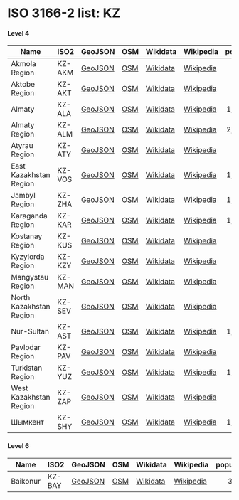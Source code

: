 # ISO 3166-2 list: KZ


#### Level 4
Name | ISO2 | GeoJSON | OSM | Wikidata | Wikipedia | population 
--- | --- | --- | --- | --- | --- | --: 
Akmola Region | KZ-AKM | [GeoJSON](../../export/geojson/q8/iso2/KZ/KZ-AKM.geojson) | [OSM](https://www.openstreetmap.org/relation/215743) | [Wikidata](https://www.wikidata.org/wiki/Q485056) | [Wikipedia](http://en.wikipedia.org/wiki/ru%3A%D0%90%D0%BA%D0%BC%D0%BE%D0%BB%D0%B8%D0%BD%D1%81%D0%BA%D0%B0%D1%8F%20%D0%BE%D0%B1%D0%BB%D0%B0%D1%81%D1%82%D1%8C) | 733,113
Aktobe Region | KZ-AKT | [GeoJSON](../../export/geojson/q8/iso2/KZ/KZ-AKT.geojson) | [OSM](https://www.openstreetmap.org/relation/215683) | [Wikidata](https://www.wikidata.org/wiki/Q485437) | [Wikipedia](http://en.wikipedia.org/wiki/ru%3A%D0%90%D0%BA%D1%82%D1%8E%D0%B1%D0%B8%D0%BD%D1%81%D0%BA%D0%B0%D1%8F%20%D0%BE%D0%B1%D0%BB%D0%B0%D1%81%D1%82%D1%8C) | 797,036
Almaty | KZ-ALA | [GeoJSON](../../export/geojson/q8/iso2/KZ/KZ-ALA.geojson) | [OSM](https://www.openstreetmap.org/relation/2465058) | [Wikidata](https://www.wikidata.org/wiki/Q35493) | [Wikipedia](http://en.wikipedia.org/wiki/ru%3A%D0%90%D0%BB%D0%BC%D0%B0-%D0%90%D1%82%D0%B0) | 1,806,833
Almaty Region | KZ-ALM | [GeoJSON](../../export/geojson/q8/iso2/KZ/KZ-ALM.geojson) | [OSM](https://www.openstreetmap.org/relation/215718) | [Wikidata](https://www.wikidata.org/wiki/Q186466) | [Wikipedia](http://en.wikipedia.org/wiki/ru%3A%D0%90%D0%BB%D0%BC%D0%B0%D1%82%D0%B8%D0%BD%D1%81%D0%BA%D0%B0%D1%8F%20%D0%BE%D0%B1%D0%BB%D0%B0%D1%81%D1%82%D1%8C) | 2,038,934
Atyrau Region | KZ-ATY | [GeoJSON](../../export/geojson/q8/iso2/KZ/KZ-ATY.geojson) | [OSM](https://www.openstreetmap.org/relation/214834) | [Wikidata](https://www.wikidata.org/wiki/Q427658) | [Wikipedia](http://en.wikipedia.org/wiki/ru%3A%D0%90%D1%82%D1%8B%D1%80%D0%B0%D1%83%D1%81%D0%BA%D0%B0%D1%8F%20%D0%BE%D0%B1%D0%BB%D0%B0%D1%81%D1%82%D1%8C) | 556,388
East Kazakhstan Region | KZ-VOS | [GeoJSON](../../export/geojson/q8/iso2/KZ/KZ-VOS.geojson) | [OSM](https://www.openstreetmap.org/relation/215699) | [Wikidata](https://www.wikidata.org/wiki/Q36156) | [Wikipedia](http://en.wikipedia.org/wiki/ru%3A%D0%92%D0%BE%D1%81%D1%82%D0%BE%D1%87%D0%BD%D0%BE-%D0%9A%D0%B0%D0%B7%D0%B0%D1%85%D1%81%D1%82%D0%B0%D0%BD%D1%81%D0%BA%D0%B0%D1%8F%20%D0%BE%D0%B1%D0%BB%D0%B0%D1%81%D1%82%D1%8C) | 1,393,932
Jambyl Region | KZ-ZHA | [GeoJSON](../../export/geojson/q8/iso2/KZ/KZ-ZHA.geojson) | [OSM](https://www.openstreetmap.org/relation/215722) | [Wikidata](https://www.wikidata.org/wiki/Q486657) | [Wikipedia](http://en.wikipedia.org/wiki/ru%3A%D0%96%D0%B0%D0%BC%D0%B1%D1%8B%D0%BB%D1%81%D0%BA%D0%B0%D1%8F%20%D0%BE%D0%B1%D0%BB%D0%B0%D1%81%D1%82%D1%8C) | 1,071,645
Karaganda Region | KZ-KAR | [GeoJSON](../../export/geojson/q8/iso2/KZ/KZ-KAR.geojson) | [OSM](https://www.openstreetmap.org/relation/215776) | [Wikidata](https://www.wikidata.org/wiki/Q485429) | [Wikipedia](http://en.wikipedia.org/wiki/ru%3A%D0%9A%D0%B0%D1%80%D0%B0%D0%B3%D0%B0%D0%BD%D0%B4%D0%B8%D0%BD%D1%81%D0%BA%D0%B0%D1%8F%20%D0%BE%D0%B1%D0%BB%D0%B0%D1%81%D1%82%D1%8C) | 1,363,638
Kostanay Region | KZ-KUS | [GeoJSON](../../export/geojson/q8/iso2/KZ/KZ-KUS.geojson) | [OSM](https://www.openstreetmap.org/relation/1288730) | [Wikidata](https://www.wikidata.org/wiki/Q485605) | [Wikipedia](http://en.wikipedia.org/wiki/ru%3A%D0%9A%D0%BE%D1%81%D1%82%D0%B0%D0%BD%D0%B0%D0%B9%D1%81%D0%BA%D0%B0%D1%8F%20%D0%BE%D0%B1%D0%BB%D0%B0%D1%81%D1%82%D1%8C) | 880,227
Kyzylorda Region | KZ-KZY | [GeoJSON](../../export/geojson/q8/iso2/KZ/KZ-KZY.geojson) | [OSM](https://www.openstreetmap.org/relation/215727) | [Wikidata](https://www.wikidata.org/wiki/Q485322) | [Wikipedia](http://en.wikipedia.org/wiki/ru%3A%D0%9A%D1%8B%D0%B7%D1%8B%D0%BB%D0%BE%D1%80%D0%B4%D0%B8%D0%BD%D1%81%D0%BA%D0%B0%D1%8F%20%D0%BE%D0%B1%D0%BB%D0%B0%D1%81%D1%82%D1%8C) | 727,990
Mangystau Region | KZ-MAN | [GeoJSON](../../export/geojson/q8/iso2/KZ/KZ-MAN.geojson) | [OSM](https://www.openstreetmap.org/relation/215686) | [Wikidata](https://www.wikidata.org/wiki/Q238931) | [Wikipedia](http://en.wikipedia.org/wiki/ru%3A%D0%9C%D0%B0%D0%BD%D0%B3%D0%B8%D1%81%D1%82%D0%B0%D1%83%D1%81%D0%BA%D0%B0%D1%8F%20%D0%BE%D0%B1%D0%BB%D0%B0%D1%81%D1%82%D1%8C) | 596,706
North Kazakhstan Region | KZ-SEV | [GeoJSON](../../export/geojson/q8/iso2/KZ/KZ-SEV.geojson) | [OSM](https://www.openstreetmap.org/relation/215760) | [Wikidata](https://www.wikidata.org/wiki/Q485088) | [Wikipedia](http://en.wikipedia.org/wiki/ru%3A%D0%A1%D0%B5%D0%B2%D0%B5%D1%80%D0%BE-%D0%9A%D0%B0%D0%B7%D0%B0%D1%85%D1%81%D1%82%D0%B0%D0%BD%D1%81%D0%BA%D0%B0%D1%8F%20%D0%BE%D0%B1%D0%BB%D0%B0%D1%81%D1%82%D1%8C) | 579,403
Nur-Sultan | KZ-AST | [GeoJSON](../../export/geojson/q8/iso2/KZ/KZ-AST.geojson) | [OSM](https://www.openstreetmap.org/relation/3087155) | [Wikidata](https://www.wikidata.org/wiki/Q1520) | [Wikipedia](http://en.wikipedia.org/wiki/ru%3A%D0%90%D1%81%D1%82%D0%B0%D0%BD%D0%B0) | 1,078,362
Pavlodar Region | KZ-PAV | [GeoJSON](../../export/geojson/q8/iso2/KZ/KZ-PAV.geojson) | [OSM](https://www.openstreetmap.org/relation/215772) | [Wikidata](https://www.wikidata.org/wiki/Q486144) | [Wikipedia](http://en.wikipedia.org/wiki/ru%3A%D0%9F%D0%B0%D0%B2%D0%BB%D0%BE%D0%B4%D0%B0%D1%80%D1%81%D0%BA%D0%B0%D1%8F%20%D0%BE%D0%B1%D0%BB%D0%B0%D1%81%D1%82%D1%8C) | 
Turkistan Region | KZ-YUZ | [GeoJSON](../../export/geojson/q8/iso2/KZ/KZ-YUZ.geojson) | [OSM](https://www.openstreetmap.org/relation/215739) | [Wikidata](https://www.wikidata.org/wiki/Q815330) | [Wikipedia](http://en.wikipedia.org/wiki/ru%3A%D0%A2%D1%83%D1%80%D0%BA%D0%B5%D1%81%D1%82%D0%B0%D0%BD%D1%81%D0%BA%D0%B0%D1%8F%20%D0%BE%D0%B1%D0%BB%D0%B0%D1%81%D1%82%D1%8C) | 1,929,000
West Kazakhstan Region | KZ-ZAP | [GeoJSON](../../export/geojson/q8/iso2/KZ/KZ-ZAP.geojson) | [OSM](https://www.openstreetmap.org/relation/215441) | [Wikidata](https://www.wikidata.org/wiki/Q486007) | [Wikipedia](http://en.wikipedia.org/wiki/ru%3A%D0%97%D0%B0%D0%BF%D0%B0%D0%B4%D0%BD%D0%BE-%D0%9A%D0%B0%D0%B7%D0%B0%D1%85%D1%81%D1%82%D0%B0%D0%BD%D1%81%D0%BA%D0%B0%D1%8F%20%D0%BE%D0%B1%D0%BB%D0%B0%D1%81%D1%82%D1%8C) | 618,261
Шымкент | KZ-SHY | [GeoJSON](../../export/geojson/q8/iso2/KZ/KZ-SHY.geojson) | [OSM](https://www.openstreetmap.org/relation/3389772) | [Wikidata](https://www.wikidata.org/wiki/Q485496) | [Wikipedia](http://en.wikipedia.org/wiki/ru%3A%D0%A8%D1%8B%D0%BC%D0%BA%D0%B5%D0%BD%D1%82) | 1,018,974


#### Level 6
Name | ISO2 | GeoJSON | OSM | Wikidata | Wikipedia | population 
--- | --- | --- | --- | --- | --- | --: 
Baikonur | KZ-BAY | [GeoJSON](../../export/geojson/q8/iso2/KZ/KZ-BAY.geojson) | [OSM](https://www.openstreetmap.org/relation/5295657) | [Wikidata](https://www.wikidata.org/wiki/Q165413) | [Wikipedia](http://en.wikipedia.org/wiki/kk%3A%D0%91%D0%B0%D0%B9%D2%9B%D0%BE%D2%A3%D1%8B%D1%80%20%28%D2%9B%D0%B0%D0%BB%D0%B0%29) | 39,161
